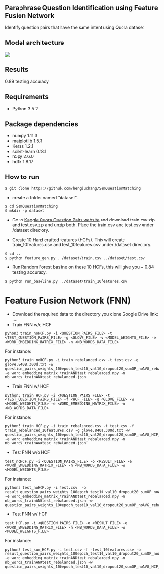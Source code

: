 ## Paraphrase Question Identification using Feature Fusion Network 
Identify question pairs that have the same intent using Quora dataset

## Model architecture
![](https://github.com/hengluchang/SemQuestionMatching/blob/master/FFN_architecture.jpg)

## Results 
0.89 testing accuracy 

## Requirements
- Python 3.5.2

## Package dependencies
- numpy 1.11.3
- matplotlib 1.5.3
- Keras 1.2.1
- scikit-learn 0.18.1
- h5py 2.6.0
- hdf5 1.8.17

## How to run
```
$ git clone https://github.com/hengluchang/SemQuestionMatching
```

- create a folder named "dataset".
```
$ cd SemQuestionMatching
$ mkdir -p dataset
```

- Go to [Kaggle Quora Question Pairs website](https://www.kaggle.com/c/quora-question-pairs/data) and download train.csv.zip and test.csv.zip and unzip both. Place the train.csv and test.csv under /dataset directory.

- Create 10 Hand crafted features (HCFs). This will create train_10features.csv and test_10features.csv under /dataset directory.
```
$ cd ..
$ python feature_gen.py ../dataset/train.csv ../dataset/test.csv
```


- Run Random Forest basline on these 10 HCFs, this will give you ~ 0.84 testing accuracy. 

```
$ python run_baseline.py ../dataset/train_10features.csv
```

# Feature Fusion Network (FNN)

- Download the required data to the directory you clone
Google Drive link: ....
- Train FNN w/o HCF
```
pyhon3 train_noHCF.py -i <QUESTION_PAIRS_FILE> -t <TEST_QUESTION_PAIRS_FILE> -g <GLOVE_FILE> -w <MODEL_WEIGHTS_FILE> -e <WORD_EMBEDDING_MATRIX_FILE> -n <NB_WORDS_DATA_FILE>
```
For instance:
```
python3 train_noHCF.py -i train_rebalanced.csv -t test.csv -g glove.840B.300d.txt -w question_pairs_weights_100epoch_test10_val10_dropout20_sumOP_noAVG_rebalanced.h5  -e word_embedding_matrix_trainANDtest_rebalanced.npy -n nb_words_trainANDtest_rebalanced.json
```

- Train FNN w/ HCF
```
python3 train_HCF.py -i <QUESTION_PAIRS_FILE> -t <TEST_QUESTION_PAIRS_FILE> -f <HCF_FILE> -g <GLOVE_FILE> -w <MODEL_WEIGHTS_FILE> -e <WORD_EMBEDDING_MATRIX_FILE> -n <NB_WORDS_DATA_FILE>
```
For instance: 
```
python3 train_HCF.py -i train_rebalanced.csv -t test.csv -f train_rebalanced_10features.csv -g glove.840B.300d.txt -w question_pairs_weights_100epoch_test10_val20_dropout20_sumOP_noAVG_HCF_rebalanced.h5  -e word_embedding_matrix_trainANDtest_rebalanced.npy -n nb_words_trainANDtest_rebalanced.json
```

- Test FNN w/o HCF
```
test_noHCF.py -i <QUESTION_PAIRS_FILE> -o <RESULT_FILE> -e <WORD_EMBEDDING_MATRIX_FILE> -n <NB_WORDS_DATA_FILE> -w <MODEL_WEIGHTS_FILE>
```
For instance:
```
python3 test_noHCF.py -i test.csv  -o result_question_pairs_weights_100epoch_test10_val10_dropout20_sumOP_noAVG_rebalanced.csv -e word_embedding_matrix_trainANDtest_rebalanced.npy -n nb_words_trainANDtest_rebalanced.json -w question_pairs_weights_100epoch_test10_val10_dropout20_sumOP_noAVG_rebalanced.h5 
```
- Test FNN w/ HCF

```
test_HCF.py -i <QUESTION_PAIRS_FILE> -o <RESULT_FILE> -e <WORD_EMBEDDING_MATRIX_FILE> -n <NB_WORDS_DATA_FILE> -w <MODEL_WEIGHTS_FILE>
```
For instance:
```
python3 test_sum_HCF.py -i test.csv -f -test_10features.csv -o result_question_pairs_weights_100epoch_test10_val10_dropout20_sumOP_noAVG_HCF_rebalanced.csv -e word_embedding_matrix_trainANDtest_rebalanced.npy -n nb_words_trainANDtest_rebalanced.json -w question_pairs_weights_100epoch_test10_val10_dropout20_sumOP_noAVG_HCF_rebalanced.h5
```




